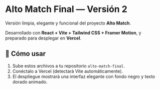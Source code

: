# Alto Match Final — Versión 2

Versión limpia, elegante y funcional del proyecto **Alto Match**.

Desarrollado con **React + Vite + Tailwind CSS + Framer Motion**, y preparado para desplegar en **Vercel**.

## 🚀 Cómo usar
1. Sube estos archivos a tu repositorio `alto-match-final`.
2. Conéctalo a Vercel (detectará Vite automáticamente).
3. El despliegue mostrará una interfaz elegante con fondo negro y texto dorado animado.
